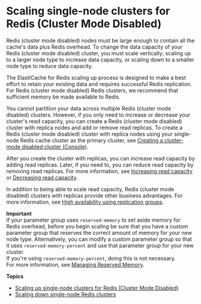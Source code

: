 # Scaling single\-node clusters for Redis \(Cluster Mode Disabled\)<a name="Scaling.RedisStandalone"></a>

Redis \(cluster mode disabled\) nodes must be large enough to contain all the cache's data plus Redis overhead\. To change the data capacity of your Redis \(cluster mode disabled\) cluster, you must scale vertically; scaling up to a larger node type to increase data capacity, or scaling down to a smaller node type to reduce data capacity\.

The ElastiCache for Redis scaling up process is designed to make a best effort to retain your existing data and requires successful Redis replication\. For Redis \(cluster mode disabled\) Redis clusters, we recommend that sufficient memory be made available to Redis\. 

You cannot partition your data across multiple Redis \(cluster mode disabled\) clusters\. However, if you only need to increase or decrease your cluster's read capacity, you can create a Redis \(cluster mode disabled\) cluster with replica nodes and add or remove read replicas\. To create a Redis \(cluster mode disabled\) cluster with replica nodes using your single\-node Redis cache cluster as the primary cluster, see [Creating a cluster\-mode disabled cluster \(Console\)](Clusters.Create.CON.Redis.md)\.

After you create the cluster with replicas, you can increase read capacity by adding read replicas\. Later, if you need to, you can reduce read capacity by removing read replicas\. For more information, see [Increasing read capacity](Scaling.RedisReplGrps.ScaleOut.md) or [Decreasing read capacity](Scaling.RedisReplGrps.ScaleIn.md)\.

In addition to being able to scale read capacity, Redis \(cluster mode disabled\) clusters with replicas provide other business advantages\. For more information, see [High availability using replication groups](Replication.md)\.

**Important**  
If your parameter group uses `reserved-memory` to set aside memory for Redis overhead, before you begin scaling be sure that you have a custom parameter group that reserves the correct amount of memory for your new node type\. Alternatively, you can modify a custom parameter group so that it uses `reserved-memory-percent` and use that parameter group for your new cluster\.  
If you're using `reserved-memory-percent`, doing this is not necessary\.   
For more information, see [Managing Reserved Memory](redis-memory-management.md)\.

**Topics**
+ [Scaling up single\-node clusters for Redis \(Cluster Mode Disabled\)](Scaling.RedisStandalone.ScaleUp.md)
+ [Scaling down single\-node Redis clusters](Scaling.RedisStandalone.ScaleDown.md)